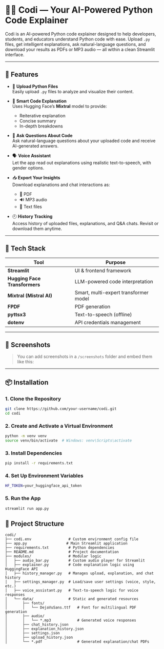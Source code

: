 # 👩‍💻 Codi — Your AI-Powered Python Code Explainer

Codi is an AI-powered Python code explainer designed to help developers, students, and educators understand Python code with ease. Upload `.py` files, get intelligent explanations, ask natural-language questions, and download your results as PDFs or MP3 audio — all within a clean Streamlit interface.

---

## 🚀 Features

- 📂 **Upload Python Files**  
  Easily upload `.py` files to analyze and visualize their content.

- 🧠 **Smart Code Explanation**  
  Uses Hugging Face’s **Mixtral** model to provide:

  - Reiterative explanation
  - Concise summary
  - In-depth breakdowns

- 💬 **Ask Questions About Code**  
  Ask natural-language questions about your uploaded code and receive AI-generated answers.

- 🗣️ **Voice Assistant**  
  Let the app read out explanations using realistic text-to-speech, with gender options.

- 📥 **Export Your Insights**  
  Download explanations and chat interactions as:

  - 📄 PDF
  - 🔊 MP3 audio
  - 📝 Text files

- 🕘 **History Tracking**  
  Access history of uploaded files, explanations, and Q&A chats. Revisit or download them anytime.

---

## 🧰 Tech Stack

| Tool                          | Purpose                               |
| ----------------------------- | ------------------------------------- |
| **Streamlit**                 | UI & frontend framework               |
| **Hugging Face Transformers** | LLM-powered code interpretation       |
| **Mixtral (Mistral AI)**      | Smart, multi-expert transformer model |
| **FPDF**                      | PDF generation                        |
| **pyttsx3**                   | Text-to-speech (offline)              |
| **dotenv**                    | API credentials management            |

---

## 📸 Screenshots

> You can add screenshots in a `/screenshots` folder and embed them like this:

---

## 📦 Installation

### 1. Clone the Repository

```bash
git clone https://github.com/your-username/codi.git
cd codi
```

### 2. Create and Activate a Virtual Environment

```bash
python -m venv venv
source venv/bin/activate  # Windows: venv\Scripts\activate
```

### 3. Install Dependencies

```bash
pip install -r requirements.txt
```

### 4. Set Up Environment Variables

```bash
HF_TOKEN=your_huggingface_api_token
```

### 5. Run the App

```bash
streamlit run app.py
```

## 📁 Project Structure

```
codi/
├── codi.env                 # Custom environment config file
├── app.py                  # Main Streamlit application
├── requirements.txt         # Python dependencies
├── README.md                # Project documentation
├── modules/                 # Modular logic
│   ├── audio_bar.py         # Custom audio player for Streamlit
│   ├── explainer.py         # Code explanation logic using HuggingFace API
│   ├── history_manager.py   # Manages upload, explanation, and chat history
│   ├── settings_manager.py  # Load/save user settings (voice, style, etc.)
│   ├── voice_assistant.py   # Text-to-speech logic for voice responses
│   └── data/                # Static and generated resources
│       ├── fonts/
│       │   └── DejaVuSans.ttf   # Font for multilingual PDF generation
│       ├── audio/
│       │   └── *.mp3            # Generated voice responses
│       ├── chat_history.json
│       ├── explanation_history.json
│       ├── settings.json
│       ├── upload_history.json
│       └── *.pdf                # Generated explanation/chat PDFs
```
